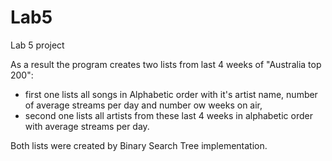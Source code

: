 # Lab5
Lab 5 project

As a result the program creates two lists from last 4 weeks of "Australia top 200":
* first one lists all songs in Alphabetic order with it's artist name, number of average streams per day and number ow weeks on air,
* second one lists all artists from these last 4 weeks in alphabetic order with average streams per day.

Both lists were created by Binary Search Tree implementation.
